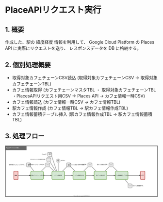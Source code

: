 # PlaceAPIリクエスト実行

## 1. 概要
作成した、駅の 緯度経度 情報を利用して、
Google Cloud Platform の Places API に実際にリクエストを送り、
レスポンスデータを DB に格納する。

## 2. 個別処理概要
- 取得対象カフェチェーンCSV読込 (取得対象カフェチェーンCSV → 取得対象カフェチェーンTBL)
- カフェ情報取得 (カフェチェーンマスタTBL ・ 取得対象カフェチェーンTBL ・PlacesAPIリクエスト用CSV → Places API → カフェ情報一時CSV)
- カフェ情報読込 (カフェ情報一時CSV → カフェ情報TBL)
- 駅カフェ情報作成 (カフェ情報TBL → 駅カフェ情報作成TBL)
- カフェ情報蓄積テーブル挿入 (駅カフェ情報作成TBL → 駅カフェ情報蓄積TBL)

## 3. 処理フロー

![](01510202_PlacesAPIリクエスト実行_処理フロー図.drawio.svg)
